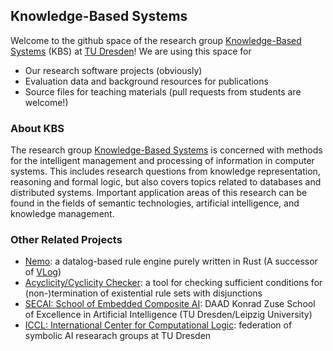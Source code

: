 ## Knowledge-Based Systems

Welcome to the github space of the research group [Knowledge-Based Systems](https://kbs.inf.tu-dresden.de) (KBS) at [TU Dresden](https://tu-dresden.de/)!
We are using this space for
- Our research software projects (obviously)
- Evaluation data and background resources for publications
- Source files for teaching materials (pull requests from students are welcome!)

### About KBS

The research group [Knowledge-Based Systems](https://kbs.inf.tu-dresden.de) is concerned with methods for the intelligent
management and processing of information in computer systems. This includes research questions
from knowledge representation, reasoning and formal logic, but also covers topics related to
databases and distributed systems. Important application areas of this research can be found
in the fields of semantic technologies, artificial intelligence, and knowledge management.

### Other Related Projects

- [Nemo](https://github.com/knowsys/nemo): a datalog-based rule engine purely written in Rust (A successor of [VLog](https://github.com/karmaresearch/vlog))
- [Acyclicity/Cyclicity Checker](https://gitlab.com/m0nstR/dmfa-checker/): a tool for checking sufficient conditions for (non-)termination of existential rule sets with disjunctions
- [SECAI: School of Embedded Composite AI](https://secai.org): DAAD Konrad Zuse School of Excellence in Artificial Intelligence (TU Dresden/Leipzig University)
- [ICCL: International Center for Computational Logic](https://iccl.inf.tu-dresden.de): federation of symbolic AI researach groups at TU Dresden
